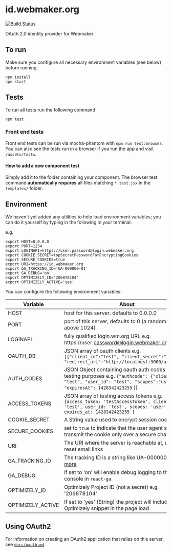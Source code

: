 # id.webmaker.org

[![Build Status](https://travis-ci.org/mozilla/id.webmaker.org.svg?branch=master)](https://travis-ci.org/mozilla/id.webmaker.org)

OAuth 2.0 identity provider for Webmaker

## To run

Make sure you configure all necessary environment variables (see below) before running.

```
npm install
npm start
```

## Tests

To run all tests run the following command

```
npm test
```

### Front end tests

Front end tests can be run via mocha-phantom with `npm run test:browser`. You can also see the tests run in a browser if you run the app and visit `/assets/tests`.

#### How to add a new component test

Simply add it to the folder containing your component. The browser test command **automatically requires** all files matching `*.test.jsx` in the `templates/` folder.


## Environment

We haven't yet added any utilities to help load environment variables; you can do it yourself by typing in the following in your terminal:

e.g.
```
export HOST=0.0.0.0
export PORT=1234
export LOGINAPI=https://user:password@login.webmaker.org
export COOKIE_SECRET=topSecretPasswordForEncryptingCookies
export SECURE_COOKIES=true
export URI=https://id.webmaker.org
export GA_TRACKING_ID='UA-000000-01'
export GA_DEBUG='on'
export OPTIMIZELY_ID='206878104'
export OPTIMIZELY_ACTIVE='yes'
```

You can configure the following environment variables:

|Variable|About|
|--------|-----|
| HOST | host for this server. defaults to 0.0.0.0 |
| PORT | port of this server, defaults to 0 (a random port above 1024) |
| LOGINAPI | fully qualified login.wm.org URL e.g. https://user:password@login.webmaker.org |
| OAUTH_DB | JSON array of oauth clients e.g. ```[{"client_id":"test", "client_secret":"test", "redirect_uri":"http://localhost:3000/account"}]``` |
| AUTH_CODES | JSON Object containing oauth auth codes for testing purposes e.g. ```{"authcode": {"client_id": "test", "user_id": "test", "scopes":"user", "expiresAt": 1428342423255``` }} |
| ACCESS_TOKENS | JSON array of testing access tokens e.g. ```{access_token: 'testAccessToken', client_id: 'test', user_id: 'test', scopes: 'user', expires_at: 1428342423255 }``` |
| COOKIE_SECRET | A String value used to encrypt session cookies |
| SECURE_COOKIES | set to `true` to indicate that the user agent should transmit the cookie only over a secure channel |
| URI | The URI where the server is reachable at, used for reset email links |
| GA_TRACKING_ID | The tracking ID is a string like UA-000000-01 [more](https://support.google.com/analytics/answer/1032385?hl=en) |
| GA_DEBUG | if set to 'on' will enable debug logging to the console in `react-ga` |
| OPTIMIZELY_ID | Optimizely Project ID (not a secret) e.g. '206878104' |
| OPTIMIZELY_ACTIVE | If set to 'yes' (String) the project will include Optimizely snippet in the page load |

## Using OAuth2

For information on creating an OAuth2 application that relies on this server, see [`docs/oauth.md`](https://github.com/mozilla/id.webmaker.org/blob/develop/docs/oauth.md).
